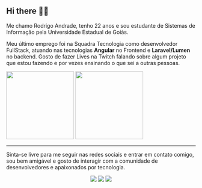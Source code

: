 <h2>Hi there 👋👋</h2>

<p>Me chamo Rodrigo Andrade, tenho 22 anos e sou estudante de Sistemas de Informação pela Universidade Estadual de Goiás.</p>
<p>Meu último emprego foi na Squadra Tecnologia como desenvolvedor FullStack, atuando nas tecnologias <b>Angular</b> no Frontend e <b>Laravel/Lumen</b> no backend. Gosto de fazer Lives na Twitch falando sobre algum projeto que estou fazendo e por vezes ensinando o que sei a outras pessoas.</p>

<div>
  <img height="180em" src=https://github-readme-stats.vercel.app/api?username=Rod1Andrade&theme=radical&count_private=true"/> <img height="180em" src="https://github-readme-stats.vercel.app/api/top-langs/?username=Rod1Andrade&layout=compact&theme=radical"/>
</div>

<hr />
<p> Sinta-se livre para me seguir nas redes sociais e entrar em contato comigo, sou bem amigável e gosto de interagir com a comunidade de desenvolvedores e apaixonados por tecnologia.</p>
<center>
<a href="https://www.linkedin.com/in/rod1dev/" target="blank"><img src="https://img.shields.io/badge/LinkedIn-0077B5?style=for-the-badge&logo=linkedin&logoColor=white"></a>
<a href="https://www.twitch.tv/rod1dev" target="blank"><img src="https://img.shields.io/badge/Twitch-9146FF?style=for-the-badge&logo=twitch&logoColor=white"></a>
<a href="https://twitter.com/rod1dev/" target="blank"><img src="https://img.shields.io/badge/Twitter-1DA1F2?style=for-the-badge&logo=twitter&logoColor=white"></a>
</center>
